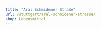 ```yaml
---
title: "Aral Schmidener Straße"
url: /stuttgart/aral-schmidener-strasse/
shop: Lebensmittel
---
```

